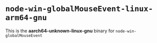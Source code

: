 # `node-win-globalMouseEvent-linux-arm64-gnu`

This is the **aarch64-unknown-linux-gnu** binary for `node-win-globalMouseEvent`
